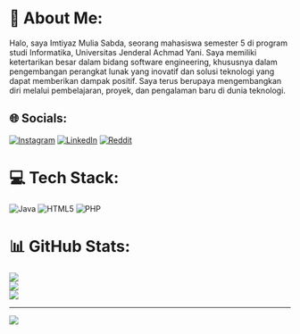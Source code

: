 # 💫 About Me:
Halo, saya Imtiyaz Mulia Sabda, seorang mahasiswa semester 5 di program studi Informatika, Universitas Jenderal Achmad Yani. Saya memiliki ketertarikan besar dalam bidang software engineering, khususnya dalam pengembangan perangkat lunak yang inovatif dan solusi teknologi yang dapat memberikan dampak positif. Saya terus berupaya mengembangkan diri melalui pembelajaran, proyek, dan pengalaman baru di dunia teknologi. 


## 🌐 Socials:
[![Instagram](https://img.shields.io/badge/Instagram-%23E4405F.svg?logo=Instagram&logoColor=white)](https://instagram.com/emoulyaaa) [![LinkedIn](https://img.shields.io/badge/LinkedIn-%230077B5.svg?logo=linkedin&logoColor=white)](https://linkedin.com/in/https://www.linkedin.com/in/imtiyaz-mulia-sabda-a7605a250/) [![Reddit](https://img.shields.io/badge/Reddit-%23FF4500.svg?logo=Reddit&logoColor=white)](https://reddit.com/user/Emoulya) 

# 💻 Tech Stack:
![Java](https://img.shields.io/badge/java-%23ED8B00.svg?style=for-the-badge&logo=openjdk&logoColor=white) ![HTML5](https://img.shields.io/badge/html5-%23E34F26.svg?style=for-the-badge&logo=html5&logoColor=white) ![PHP](https://img.shields.io/badge/php-%23777BB4.svg?style=for-the-badge&logo=php&logoColor=white)
# 📊 GitHub Stats:
![](https://github-readme-stats.vercel.app/api?username=Emoulya&theme=dark&hide_border=false&include_all_commits=false&count_private=false)<br/>
![](https://github-readme-streak-stats.herokuapp.com/?user=Emoulya&theme=dark&hide_border=false)<br/>
![](https://github-readme-stats.vercel.app/api/top-langs/?username=Emoulya&theme=dark&hide_border=false&include_all_commits=false&count_private=false&layout=compact)

---
[![](https://visitcount.itsvg.in/api?id=Emoulya&icon=0&color=0)](https://visitcount.itsvg.in)

<!-- Proudly created with GPRM ( https://gprm.itsvg.in ) -->
